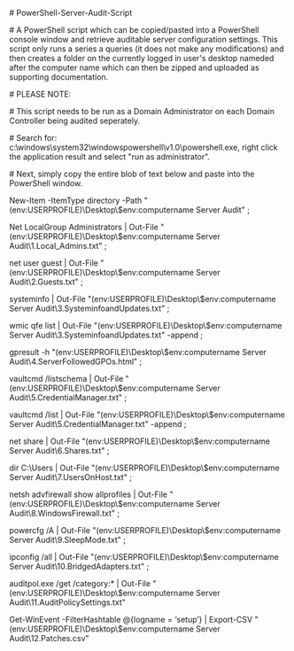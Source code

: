 \# PowerShell-Server-Audit-Script

\# A PowerShell script which can be copied/pasted into a PowerShell console window and retrieve auditable server configuration settings. This script only runs a series a queries (it does not make any modifications) and then creates a folder on the currently logged in user's desktop nameded after the computer name which can then be zipped and uploaded as supporting documentation.

\# PLEASE NOTE:

\# This script needs to be run as a Domain Administrator on each Domain Controller being audited seperately.

\# Search for: c:\windows\system32\windowspowershell\v1.0\powershell.exe, right click the application result and select "run as administrator".

\# Next, simply copy the entire blob of text below and paste into the PowerShell window.

New-Item -ItemType directory -Path "$($env:USERPROFILE)\Desktop\\$env:computername Server Audit" ;

Net LocalGroup Administrators | Out-File "$($env:USERPROFILE)\Desktop\\$env:computername Server Audit\1.Local_Admins.txt" ;

net user guest | Out-File "$($env:USERPROFILE)\Desktop\\$env:computername Server Audit\2.Guests.txt" ;

systeminfo | Out-File "$($env:USERPROFILE)\Desktop\\$env:computername Server Audit\3.SysteminfoandUpdates.txt" ;

wmic qfe list | Out-File "$($env:USERPROFILE)\Desktop\\$env:computername Server Audit\3.SysteminfoandUpdates.txt" -append ;

gpresult -h "$($env:USERPROFILE)\Desktop\\$env:computername Server Audit\4.ServerFollowedGPOs.html" ;

vaultcmd /listschema | Out-File "$($env:USERPROFILE)\Desktop\\$env:computername Server Audit\5.CredentialManager.txt" ;

vaultcmd /list | Out-File "$($env:USERPROFILE)\Desktop\\$env:computername Server Audit\5.CredentialManager.txt" -append ;

net share | Out-File "$($env:USERPROFILE)\Desktop\\$env:computername Server Audit\6.Shares.txt" ;

dir C:\Users | Out-File "$($env:USERPROFILE)\Desktop\\$env:computername Server Audit\7.UsersOnHost.txt" ;

netsh advfirewall show allprofiles | Out-File "$($env:USERPROFILE)\Desktop\\$env:computername Server Audit\8.WindowsFirewall.txt" ;

powercfg /A | Out-File "$($env:USERPROFILE)\Desktop\\$env:computername Server Audit\9.SleepMode.txt" ;

ipconfig /all | Out-File "$($env:USERPROFILE)\Desktop\\$env:computername Server Audit\10.BridgedAdapters.txt" ;

auditpol.exe /get /category:* | Out-File "$($env:USERPROFILE)\Desktop\\$env:computername Server Audit\11.AuditPolicySettings.txt"

Get-WinEvent -FilterHashtable @{logname = ‘setup’} | Export-CSV "$($env:USERPROFILE)\Desktop\\$env:computername Server Audit\12.Patches.csv"
